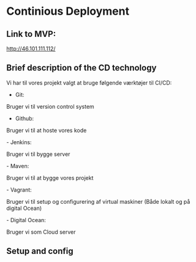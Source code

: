 # Continious Deployment

## Link to MVP:
http://46.101.111.112/


## Brief description of the CD technology

Vi har til vores projekt valgt at bruge følgende værktøjer til CI/CD:

- Git: 
<p>Bruger vi til version control system</p>

- Github:
<p>Bruger vi til at hoste vores kode</p>
- Jenkins: 
<p>Bruger vi til bygge server</p>
- Maven:
<p>Bruger vi til at bygge vores projekt</p>
- Vagrant:
<p>Bruger vi til setup og configurering af virtual maskiner (Både lokalt og på digital Ocean)</p>
- Digital Ocean:
<p>Bruger vi som Cloud server </p>

## Setup and config
